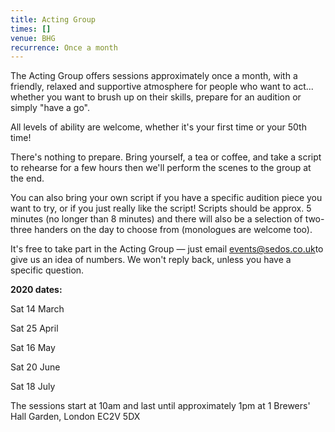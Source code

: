 ```yaml
---
title: Acting Group
times: []
venue: BHG
recurrence: Once a month
---
```

The Acting Group offers sessions approximately once a month, with a friendly, relaxed and supportive atmosphere for people who want to act... whether you want to brush up on their skills, prepare for an audition or simply "have a go". 

All levels of ability are welcome, whether it's your first time or your 50th time! 

There's nothing to prepare. Bring yourself, a tea or coffee, and take a script to rehearse for a few hours then we'll perform the scenes to the group at the end. 

You can also bring your own script if you have a specific audition piece you want to try, or if you just really like the script! Scripts should be approx. 5 minutes (no longer than 8 minutes) and there will also be a selection of two-three handers on the day to choose from (monologues are welcome too).

It's free to take part in the Acting Group — just email [events@sedos.co.uk](mailto:events@sedos.co.uk)to give us an idea of numbers. We won't reply back, unless you have a specific question.

**2020 dates:**

Sat 14 March

Sat 25 April

Sat 16 May

Sat 20 June

Sat 18 July

The sessions start at 10am and last until approximately 1pm at 1 Brewers' Hall Garden, London EC2V 5DX
